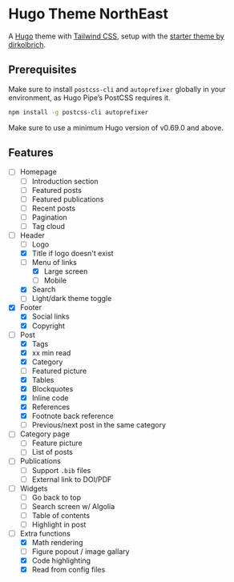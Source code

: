 # Hugo Theme NorthEast

A [Hugo](https://gohugo.io) theme with [Tailwind CSS](https://tailwindcss.com), setup with the [starter theme by dirkolbrich](https://github.com/dirkolbrich/hugo-theme-tailwindcss-starter).

## Prerequisites

Make sure to install `postcss-cli` and `autoprefixer` globally in your environment, as Hugo Pipe’s PostCSS requires it.

```bash
npm install -g postcss-cli autoprefixer
```

Make sure to use a minimum Hugo version of v0.69.0 and above.

## Features

-   [ ] Homepage
    -   [ ] Introduction section
    -   [ ] Featured posts
    -   [ ] Featured publications
    -   [ ] Recent posts
    -   [ ] Pagination
    -   [ ] Tag cloud
-   [ ] Header
    -   [ ] Logo
    -   [x] Title if logo doesn't exist
    -   [ ] Menu of links
        -   [x] Large screen
        -   [ ] Mobile
    -   [x] Search
    -   [ ] Light/dark theme toggle
-   [x] Footer
    -   [x] Social links
    -   [x] Copyright
-   [ ] Post
    -   [x] Tags
    -   [x] xx min read
    -   [x] Category
    -   [ ] Featured picture
    -   [x] Tables
    -   [x] Blockquotes
    -   [x] Inline code
    -   [x] References
    -   [x] Footnote back reference
    -   [ ] Previous/next post in the same category
-   [ ] Category page
    -   [ ] Feature picture
    -   [ ] List of posts
-   [ ] Publications
    -   [ ] Support `.bib` files
    -   [ ] External link to DOI/PDF
-   [ ] Widgets
    -   [ ] Go back to top
    -   [ ] Search screen w/ Algolia
    -   [ ] Table of contents
    -   [ ] Highlight in post
-   [ ] Extra functions
    -   [x] Math rendering
    -   [ ] Figure popout / image gallary
    -   [x] Code highlighting
    -   [x] Read from config files
